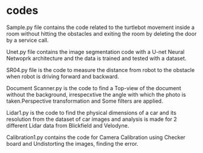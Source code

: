 # codes
Sample.py file contains the code related to the turtlebot movement inside a room without hitting the obstacles and exiting the room by deleting the door by a service call.

Unet.py file contains the image segmentation code with a U-net Neural Netwoprk architecture and the data is trained and tested with a dataset.

SR04.py file is the code to measure the distance from robot to the obstacle when robot is driving forward and backward.

Document Scanner.py is the code to find a Top-view of the document without the background, irrespecxtive the angle with which the photo is taken.Perspective transformation and Some filters are applied.

Lidar1.py is the code to find the physical dimensions of a car and its resolution from the dataset of car images and analysis is made for 2 different Lidar data from Blickfield and Velodyne.

Calibration1.py contains the code for Camera Calibration using Checker board and Undistorting the images, finding the error.
